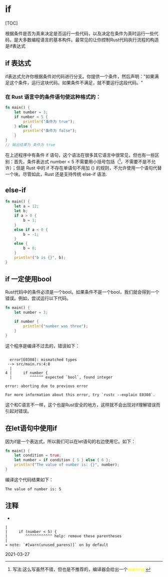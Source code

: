 # if
[TOC]

根据条件是否为真来决定是否运行一些代码，以及决定在条件为真时运行一些代码，是大多数编程语言的基本构件。最常见的让你控制Rust代码执行流程的构造是if表达式

## if 表达式
if表达式允许你根据条件对代码进行分支。你提供一个条件，然后声明："如果满足这个条件，运行这块代码。如果条件不满足，就不要运行这段代码。"

### 在 Rust 语言中的条件语句使这种格式的：
```rust
fn main() {
    let number = 3;
    if number < 5 {
        println!("条件为 true");
    } else {
        println!("条件为 false");
    }
}
// 输出结果为 条件为 true
```
在上述程序中有条件 if 语句，这个语法在很多其它语言中很常见，但也有一些区别：首先，条件表达式 number < 5 不需要用小括号包括（[^1]，不需要不是不允许）；但是 Rust 中的 if 不存在单语句不用加 {} 的规则，不允许使用一个语句代替一个块。尽管如此，Rust 还是支持传统 else-if 语法.

## else-if

```rust
fn main() {
    let a = 12;
    let b;
    if a > 0 {
        b = 1;
    }  
    else if a < 0 {
        b = -1;
    }  
    else {
        b = 0;
    }
    println!("b is {}", b);
}
```

## if 一定使用bool
Rust代码中的条件必须是一个bool。如果条件不是一个bool，我们就会得到一个错误。例如，尝试运行以下代码。
```rust
fn main() {
    let number = 3;

    if number {
        println!("number was three");
    }
}
```
 这个程序是编译不过去的，错误如下：
```shell

  error[E0308]: mismatched types
 --> src/main.rs:4:8
  |
4 |     if number {
  |        ^^^^^^ expected `bool`, found integer

error: aborting due to previous error

For more information about this error, try `rustc --explain E0308`.

```
这个和C语言不一样，这个也是Rust安全的地方，这样就不会出现对if理解错误而引起对错误。

## 在let语句中使用if
因为if是一个表达式，所以我们可以在let语句的右边使用它。如下：
```rust
fn main() {
    let condition = true;
    let number = if condition { 5 } else { 6 };
    println!("The value of number is: {}", number);
}
```
编译这个代码结果如下：
```shell
The value of number is: 5
```

## 注释
- [^1]: 写法:这么写虽然不错，但也是不推荐的，编译器会给出一个<font color="yellow">warning:</font>
```shell
|
|     if (number < 5) {
|        ^^^^^^^^^^^^ help: remove these parentheses
|
= note: `#[warn(unused_parens)]` on by default
```

2021-03-27